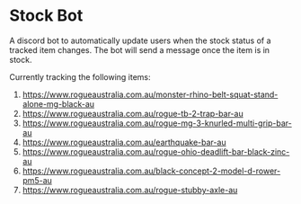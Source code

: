 # Stock Bot
A discord bot to automatically update users when the stock status of a tracked item changes. The bot will send a message once the item is in stock.

Currently tracking the following items:
1. https://www.rogueaustralia.com.au/monster-rhino-belt-squat-stand-alone-mg-black-au
2. https://www.rogueaustralia.com.au/rogue-tb-2-trap-bar-au
3. https://www.rogueaustralia.com.au/rogue-mg-3-knurled-multi-grip-bar-au
4. https://www.rogueaustralia.com.au/earthquake-bar-au
5. https://www.rogueaustralia.com.au/rogue-ohio-deadlift-bar-black-zinc-au
6. https://www.rogueaustralia.com.au/black-concept-2-model-d-rower-pm5-au
7. https://www.rogueaustralia.com.au/rogue-stubby-axle-au
